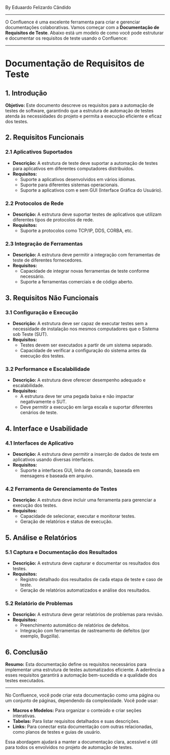 By Eduaardo Felizardo Cândido

---
O Confluence é uma excelente ferramenta para criar e gerenciar documentações colaborativas. Vamos começar com a **Documentação de Requisitos de Teste**. Abaixo está um modelo de como você pode estruturar e documentar os requisitos de teste usando o Confluence:

---

# Documentação de Requisitos de Teste

## 1. Introdução

**Objetivo:** Este documento descreve os requisitos para a automação de testes de software, garantindo que a estrutura de automação de testes atenda às necessidades do projeto e permita a execução eficiente e eficaz dos testes.

## 2. Requisitos Funcionais

### 2.1 Aplicativos Suportados

- **Descrição:** A estrutura de teste deve suportar a automação de testes para aplicativos em diferentes computadores distribuídos.
- **Requisitos:**
  - Suporte a aplicativos desenvolvidos em vários idiomas.
  - Suporte para diferentes sistemas operacionais.
  - Suporte a aplicativos com e sem GUI (Interface Gráfica do Usuário).

### 2.2 Protocolos de Rede

- **Descrição:** A estrutura deve suportar testes de aplicativos que utilizam diferentes tipos de protocolos de rede.
- **Requisitos:**
  - Suporte a protocolos como TCP/IP, DDS, CORBA, etc.

### 2.3 Integração de Ferramentas

- **Descrição:** A estrutura deve permitir a integração com ferramentas de teste de diferentes fornecedores.
- **Requisitos:**
  - Capacidade de integrar novas ferramentas de teste conforme necessário.
  - Suporte a ferramentas comerciais e de código aberto.

## 3. Requisitos Não Funcionais

### 3.1 Configuração e Execução

- **Descrição:** A estrutura deve ser capaz de executar testes sem a necessidade de instalação nos mesmos computadores que o Sistema sob Teste (SUT).
- **Requisitos:**
  - Testes devem ser executados a partir de um sistema separado.
  - Capacidade de verificar a configuração do sistema antes da execução dos testes.

### 3.2 Performance e Escalabilidade

- **Descrição:** A estrutura deve oferecer desempenho adequado e escalabilidade.
- **Requisitos:**
  - A estrutura deve ter uma pegada baixa e não impactar negativamente o SUT.
  - Deve permitir a execução em larga escala e suportar diferentes cenários de teste.

## 4. Interface e Usabilidade

### 4.1 Interfaces de Aplicativo

- **Descrição:** A estrutura deve permitir a inserção de dados de teste em aplicativos usando diversas interfaces.
- **Requisitos:**
  - Suporte a interfaces GUI, linha de comando, baseada em mensagens e baseada em arquivo.

### 4.2 Ferramenta de Gerenciamento de Testes

- **Descrição:** A estrutura deve incluir uma ferramenta para gerenciar a execução dos testes.
- **Requisitos:**
  - Capacidade de selecionar, executar e monitorar testes.
  - Geração de relatórios e status de execução.

## 5. Análise e Relatórios

### 5.1 Captura e Documentação dos Resultados

- **Descrição:** A estrutura deve capturar e documentar os resultados dos testes.
- **Requisitos:**
  - Registro detalhado dos resultados de cada etapa de teste e caso de teste.
  - Geração de relatórios automatizados e análise dos resultados.

### 5.2 Relatório de Problemas

- **Descrição:** A estrutura deve gerar relatórios de problemas para revisão.
- **Requisitos:**
  - Preenchimento automático de relatórios de defeitos.
  - Integração com ferramentas de rastreamento de defeitos (por exemplo, Bugzilla).

## 6. Conclusão

**Resumo:** Esta documentação define os requisitos necessários para implementar uma estrutura de testes automatizados eficiente. A aderência a esses requisitos garantirá a automação bem-sucedida e a qualidade dos testes executados.

---

No Confluence, você pode criar esta documentação como uma página ou um conjunto de páginas, dependendo da complexidade. Você pode usar:

- **Macros e Modelos:** Para organizar o conteúdo e criar seções interativas.
- **Tabelas:** Para listar requisitos detalhados e suas descrições.
- **Links:** Para conectar esta documentação com outras relacionadas, como planos de testes e guias de usuário.

Essa abordagem ajudará a manter a documentação clara, acessível e útil para todos os envolvidos no projeto de automação de testes.